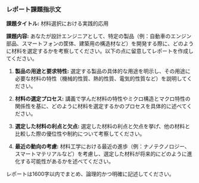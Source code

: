 ### レポート課題指示文

**課題タイトル:** 材料選択における実践的応用

**課題内容:** あなたが設計エンジニアとして、特定の製品（例：自動車のエンジン部品、スマートフォンの筐体、建築用の構造材など）を開発する際に、どのように材料を選定するかを考察してください。以下の点に留意してレポートを作成してください。

1. **製品の用途と要求特性:** 選定する製品の具体的な用途を明示し、その用途に必要な材料の特性（機械的性質、熱的性質、電気的性質など）を説明してください。

2. **材料の選定プロセス:** 講義で学んだ材料の特性やミクロ構造とマクロ特性の関係性を基に、どのように材料を選定するかのプロセスを具体的に述べてください。

3. **選定した材料の利点と欠点:** 選定した材料の利点と欠点を挙げ、他の材料と比較した際の優位性や制約について考察してください。

4. **最近の動向の考慮:** 材料工学における最近の進歩（例：ナノテクノロジー、スマートマテリアルなど）を考慮し、選定した材料が将来的にどのように進化する可能性があるかを述べてください。

レポートは1600字以内でまとめ、論理的かつ明確に記述してください。